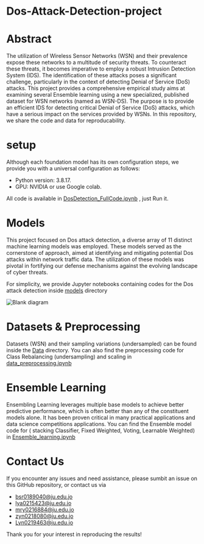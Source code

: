# Dos-Attack-Detection-project

# Abstract
The utilization of Wireless Sensor Networks (WSN) and their prevalence expose these networks to a multitude of security threats. To counteract these threats, it becomes imperative to employ a robust Intrusion Detection System (IDS). The identification of these attacks poses a significant challenge, particularly in the context of detecting Denial of Service (DoS) attacks.
This project provides a comprehensive empirical study aims at examining several Ensemble learning using a new specialized, published dataset for WSN networks (named as WSN-DS). The purpose is to provide an efficient IDS for detecting critical Denial of Service (DoS) attacks, which have a serious impact on the services provided by WSNs.
In this repository, we share the code and data for reproducability.

# setup 
Although each foundation model has its own configuration steps, we provide you with a universal configuration as follows:

- Python version: 3.8.17.
- GPU: NVIDIA or use Google colab.

All code is available in [DosDetection_FullCode.ipynb](https://github.com/layanBalbisi03/Dos-Attack-Detection-project/blob/main/DosDetection_FullCode.ipynb) , just Run it.

# Models
This project focused on Dos attack detection, a diverse array of 11 distinct machine learning models was employed. These models served as the cornerstone of approach, aimed at identifying and mitigating potential Dos attacks within network traffic data. The utilization of these models was pivotal in fortifying our defense mechanisms against the evolving landscape of cyber threats.

For simplicity, we provide Jupyter notebooks containing codes for the Dos attack detection inside [models](https://github.com/layanBalbisi03/Dos-Attack-Detection-project/blob/main/Models/Models.ipynb) directory

![Blank diagram](https://github.com/layanBalbisi03/Dos-Attack-Detection-project/assets/103776716/9c5c5a42-149e-489f-910f-893fbe324b7a)


# Datasets & Preprocessing
Datasets (WSN) and their sampling variations (undersampled) can be found inside the [Data](https://github.com/layanBalbisi03/Dos-Attack-Detection-project/blob/main/Data/WSN-DS.zip)
 directory. You can also find the preprocessing code for Class Rebalancing (undersampling) and scaling in [data_preprocessing.ipynb](https://github.com/layanBalbisi03/Dos-Attack-Detection-project/blob/main/Data/Data_Preprocessing.ipynb)

# Ensemble Learning
Ensembling Learning leverages multiple base models to achieve better predictive performance, which is often better than any of the constituent models alone. It has been proven critical in many practical applications and data science competitions applications. 
You can find the Ensemble model code for ( stacking Classifier, Fixed Weighted, Voting, Learnable Weighted) in [Ensemble_learning.ipynb](https://github.com/layanBalbisi03/Dos-Attack-Detection-project/blob/main/Ensemble%20learning/Ensemble_Learning.ipynb)

# Contact Us
If you encounter any issues and need assistance, please sumbit an issue on this GitHub repository, or contact us via
- bsr0189040@ju.edu.jo
- lya0215423@ju.edu.jo
- mry0216884@ju.edu.jo
- zyn0218080@ju.edu.jo
- Lyn0219463@ju.edu.jo
  
Thank you for your interest in reproducing the results!


